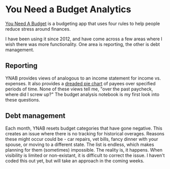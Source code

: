 # You Need a Budget Analytics

[You Need A Budget](https://www.ynab.com) is a budgeting app that uses four rules to help people reduce stress around finances.

I have been using it since 2012, and have come across a few areas where I wish there was more functionality. One area is reporting, the other is debt management.

## Reporting
YNAB provides views of analogous to an income statement for income vs. expenses. It also provides a [dreaded pie chart](https://towardsdatascience.com/the-case-against-the-pie-chart-43f4c3fccc6) of payees over specified periods of time. None of these views tell me, "over the past paycheck, where did I screw up?" The budget analysis notebook is my first look into these questions.

## Debt management
Each month, YNAB resets budget categories that have gone negative. This creates an issue where there is no tracking for historical overages. Reasons these might occur could be - car repairs, vet bills, fancy dinner with your spouse, or moving to a different state. The list is endless, which makes planning for them (sometimes) impossible. The reality is, it happens. When visibility is limited or non-existant, it is difficult to correct the issue. I haven't coded this out yet, but will take an approach in the coming weeks.
